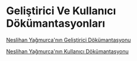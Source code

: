 # Geliştirici Ve Kullanıcı Dökümantasyonları
[Neslihan Yağmurca'nın Geliştirici Dökümantasyonu](https://stud-sdu-edu.gitbook.io/untitled/gelistirici-dokumantasyonu)

[Neslihan Yağmurca'nın Kullanıcı Dökümantasyonu](https://stud-sdu-edu.gitbook.io/untitled/kullanici-dokumani)
